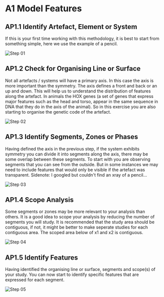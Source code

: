 # A1 Model Features
## AP1.1 Identify Artefact, Element or System
If this is your first time working with this methodology, it is best to start from something simple, here we use the example of a pencil. 

![Step 01](/Agile/img/Methodology/AP1-1.PNG)

## AP1.2 Check for Organising Line or Surface
Not all artefacts / systems will have a primary axis. In this case the axis is more important than the symmetry. The axis defines a front and back or an up and down. This will help us to understand the distribution of features along the artefact. In animals the HOX genes (a set of genes that express major features such as the head and torso, appear in the same sequence in DNA that they do in the axis of the animal). So in this exercise you are also starting to organise the genetic code of the artefact.

![Step 02](/Agile/img/Methodology/AP1-2.PNG)

## AP1.3 Identify Segments, Zones or Phases
Having defined the axis in the previous step, if the system exhibits symmetry you can divide it into segments along the axis, there may be some overlap between these segments. To start with you are observing segments that you can see from the outside. But in some instances we may need to include features that would only be visible if the artefact was transparent. Sidenote: I googled but couldn't find an xray of a pencil...

![Step 03](/Agile/img/Methodology/AP1-3.PNG)

## AP1.4 Scope Analysis
Some segments or zones may be more relevant to your analysis than others. It is a good idea to scope your analysis by reducing the number of segments you will study. It is recommended that the study area should be contiguous, if not, it might be better to make seperate studies for each contiguous area. The scoped area below of x1 and x2 is contiguous.

![Step 04](/Agile/img/Methodology/AP1-4.PNG)

## AP1.5 Identify Features
Having identified the organising line or surface, segments and scope(s) of your study. You can now start to identify specific features that are expressed for each segment. 

![Step 05](/Agile/img/Methodology/AP1-5.PNG)

